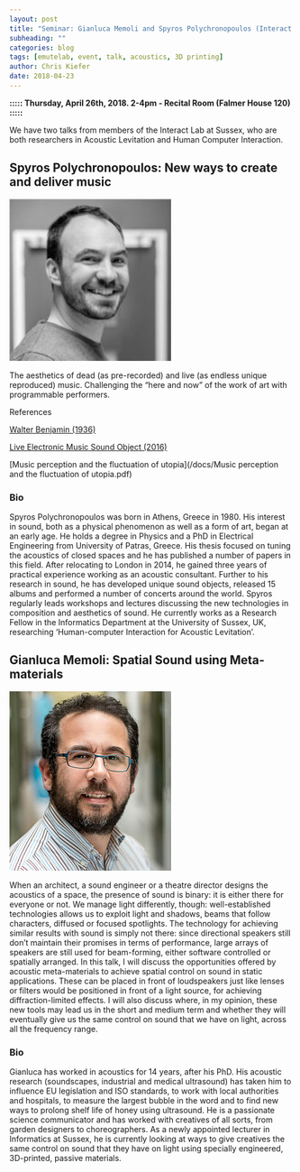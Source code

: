 ```yaml
---
layout: post
title: "Seminar: Gianluca Memoli and Spyros Polychronopoulos (Interact Lab, Informatics)"
subheading: ""
categories: blog
tags: [emutelab, event, talk, acoustics, 3D printing]
author: Chris Kiefer
date: 2018-04-23
---
```



<b>::::: Thursday, April 26th, 2018. 2-4pm - Recital Room (Falmer House 120) :::::</b>   

We have two talks from members of the Interact Lab at Sussex, who are both researchers in Acoustic Levitation and Human Computer Interaction.  

## Spyros Polychronopoulos: New ways to create and deliver music

![Spyros Polychronopoulos](/img/spolychronopoulos.jpg)

The aesthetics of dead (as pre-recorded) and live (as endless unique reproduced) music. Challenging the “here and now” of the work of art with programmable performers.

References

[Walter Benjamin (1936)](https://www.marxists.org/reference/subject/philosophy/works/ge/benjamin.htmhttps://www.marxists.org/reference/subject/philosophy/works/ge/benjamin.htm)

[Live Electronic Music Sound Object (2016)](http://emporium.room40.org/products/583176-spyros-polychronopoulos-live-electronic-music-sound-object)

[Music perception and the fluctuation of utopia](/docs/Music perception and the fluctuation of utopia.pdf)

### Bio

Spyros Polychronopoulos was born in Athens, Greece in 1980. His interest in sound, both as a physical phenomenon as well as a form of art, began at an early age. He holds a degree in Physics and a PhD in Electrical Engineering from University of Patras, Greece. His thesis focused on tuning the acoustics of closed spaces and he has published a number of papers in this field. After relocating to London in 2014, he gained three years of practical experience working as an acoustic consultant. Further to his research in sound, he has developed unique sound objects, released 15 albums and performed a number of concerts around the world. Spyros regularly leads workshops and lectures discussing the new technologies in composition and aesthetics of sound. He currently works as a Research Fellow in the Informatics Department at the University of Sussex, UK, researching ‘Human-computer Interaction for Acoustic Levitation’.

## Gianluca Memoli: Spatial Sound using Meta-materials

![Gianluca Memoli](/img/gmemoli.jpg)


When an architect, a sound engineer or a theatre director designs the acoustics of a space, the presence of sound is binary: it is either there for everyone or not. We manage light differently, though: well-established technologies allows us to exploit light and shadows, beams that follow characters, diffused or focused spotlights. The technology for achieving similar results with sound is simply not there: since directional speakers still don’t maintain their promises in terms of performance, large arrays of speakers are still used for beam-forming, either software controlled or spatially arranged. In this talk, I will discuss the opportunities offered by acoustic meta-materials to achieve spatial control on sound in static applications. These can be placed in front of loudspeakers just like lenses or filters would be positioned in front of a light source, for achieving diffraction-limited effects. I will also discuss where, in my opinion, these new tools may lead us in the short and medium term and whether they will eventually give us the same control on sound that we have on light, across all the frequency range.

### Bio

Gianluca has worked in acoustics for 14 years, after his PhD. His acoustic research (soundscapes, industrial and medical ultrasound) has taken him to influence EU legislation and ISO standards, to work with local authorities and hospitals, to measure the largest bubble in the word and to find new ways to prolong shelf life of honey using ultrasound. He is a passionate science communicator and has worked with creatives of all sorts, from garden designers to choreographers.  As a newly appointed lecturer in Informatics at Sussex, he is currently looking at ways to give creatives the same control on sound that they have on light using specially engineered, 3D-printed, passive materials.
